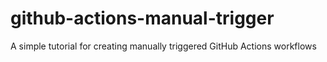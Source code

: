 # github-actions-manual-trigger
A simple tutorial for creating manually triggered GitHub Actions workflows
